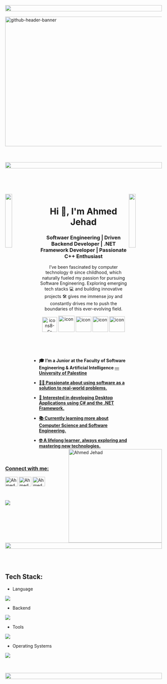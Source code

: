 <img src="https://i.imgur.com/dBaSKWF.gif" height="20" width="100%">
<br/><br/>
<img width="1532" height="416" alt="github-header-banner" src="https://github.com/user-attachments/assets/da6add86-d9d0-4798-a1a8-d220606fd8d2" />
<br/><br/>
<br/><br/>
<img src="https://i.imgur.com/dBaSKWF.gif" height="20" width="100%">

<br/><br/>
<br/><br/>
<img align="left" src="https://user-images.githubusercontent.com/65187002/144930161-2f783401-8d27-4fdf-a2f7-cc0ba32f1f1f.gif" width="21%" style="display:inline;">
<img align="right" src="https://user-images.githubusercontent.com/65187002/144930161-2f783401-8d27-4fdf-a2f7-cc0ba32f1f1f.gif" width="21%" style="display:inline;">
<h1 align="center">Hi 👋, I'm Ahmed Jehad</h1>
<h3 align="center">Softwaer Engineering | Driven Backend Developer | .NET Framework Developer | Passionate C++ Enthusiast</h3>
<p align="center">
I’ve been fascinated by computer technology 🌐 since childhood, which naturally fueled my passion for pursuing Software Engineering. Exploring emerging tech stacks 💻 and building innovative projects 🛠️ gives me immense joy and constantly drives me to push the boundaries of this ever-evolving field.</p>
<p align="center">

<div align="center">
	  <img width="48" height="48" alt="icons8-c-programming-48" src="https://github.com/user-attachments/assets/4528510e-d09f-4fdd-a661-c044d3374bf2" />
	  <img src="https://techstack-generator.vercel.app/cpp-icon.svg" alt="icon" width="52" style="width: 52px; height: 52px; margin-right: 0px; margin-bottom: 0px;" />
 	  <img src="https://techstack-generator.vercel.app/csharp-icon.svg" alt="icon" width="50" height="50" />
  	  <img src="https://techstack-generator.vercel.app/python-icon.svg" alt="icon" width="50" height="50" />
  	  <img src="https://techstack-generator.vercel.app/java-icon.svg" alt="icon" width="50" height="50" />




</div>

<br><br><br>

<img  align="right" width="300" alt="Ahmed Jehad" src="https://github.com/user-attachments/assets/87b78862-0db2-4e40-b5a5-a59751602e12" />

- **🎓 I’m a Junior at the Faculty of Software Engineering & Artificial Intelligence <a href="https://up.edu.ps/ar/" />
 — University of Palestine**

- **👨‍💻 Passionate about using software as a solution to real-world problems.**
  
- **💾 Interested in developing Desktop Applications using C# and the .NET Framework.**

- **📚 Currently learning more about Computer Science and Software Engineering.**
  

- **🤓 A lifelong learner, always exploring and mastering new technologies.**

<br>
<h3 align="left">Connect with me:</h3>
<p align="left">
<a href="https://www.linkedin.com/in/ahmed-j-al-mobayed/" target="blank"><img align="center" src="https://raw.githubusercontent.com/rahuldkjain/github-profile-readme-generator/master/src/images/icons/Social/linked-in-alt.svg" alt="Ahmed Jehad" height="30" width="40" /></a>
<a href="mailto:enginnerahemdjehad2004@gmail.com" target="blank"><img align="center" src="https://raw.githubusercontent.com/maurodesouza/profile-readme-generator/master/src/assets/icons/social/gmail/default.svg" alt="Ahmed Jehad" height="30" width="40" /></a>
<a href="https://www.facebook.com/ahmedAbouJihad2004/" target="blank"><img align="center" src="https://raw.githubusercontent.com/rahuldkjain/github-profile-readme-generator/master/src/images/icons/Social/facebook.svg" alt="Ahmed Jehad" height="30" width="40" /></a>
</p>
<br>

[![](https://visitcount.itsvg.in/api?id=glrandula&icon=0&color=2)](https://visitcount.itsvg.in)

<img src="https://i.imgur.com/dBaSKWF.gif" height="20" width="100%">

<br/><br/>
<h2 align="left">Tech Stack:</h2>

- Language
<p></p>
<p align="left">
  <a href="https://skillicons.dev">
    <img src="https://skillicons.dev/icons?i=c,cpp,cs,java,python," />
  </a>
</p>



- Backend
<p align="left">
  <a href="https://skillicons.dev">
    <img src="https://skillicons.dev/icons?i=dotnet" />
  </a>
</p>


- Tools
<p align="left">
  <a href="https://skillicons.dev">
    <img src="https://skillicons.dev/icons?i=git,github,figma,vscode,clion,visualstudio" />
  </a>
</p>

-  Operating Systems
<p align="left">
  <a href="https://skillicons.dev">
    <img src="https://skillicons.dev/icons?i=windows" />
  </a>
</p>
<br/><br/>
<img src="https://i.imgur.com/dBaSKWF.gif" height="20" width="100%">


<br/><br/>


